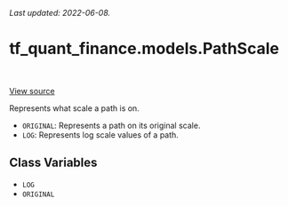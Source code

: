 <!--
This file is generated by a tool. Do not edit directly.
For open-source contributions the docs will be updated automatically.
-->

*Last updated: 2022-06-08.*

<div itemscope itemtype="http://developers.google.com/ReferenceObject">
<meta itemprop="name" content="tf_quant_finance.models.PathScale" />
<meta itemprop="path" content="Stable" />
<meta itemprop="property" content="LOG"/>
<meta itemprop="property" content="ORIGINAL"/>
</div>

# tf_quant_finance.models.PathScale

<!-- Insert buttons and diff -->

<table class="tfo-notebook-buttons tfo-api" align="left">
</table>

<a target="_blank" href="https://github.com/google/tf-quant-finance/blob/master/tf_quant_finance/models/realized_volatility.py">View source</a>



Represents what scale a path is on.

<!-- Placeholder for "Used in" -->

* `ORIGINAL`: Represents a path on its original scale.
* `LOG`: Represents log scale values of a path.

## Class Variables

* `LOG` <a id="LOG"></a>
* `ORIGINAL` <a id="ORIGINAL"></a>
